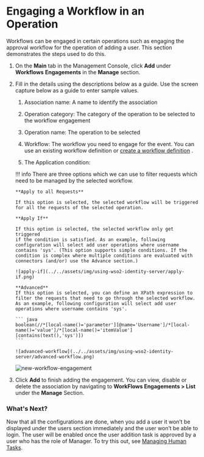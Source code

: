 # Engaging a Workflow in an Operation

Workflows can be engaged in certain operations such as engaging the
approval workflow for the operation of adding a user. This section
demonstrates the steps used to do this.

1.  On the **Main** tab in the Management Console, click **Add** under
    **Workflows** **Engagements** in the **Manage** section.
2.  Fill in the details using the descriptions below as a guide. Use the
    screen capture below as a guide to enter sample values.  

    1.  Association name: A name to identify the association

    2.  Operation category: The category of the operation to be selected
        to the workflow engagement

    3.  Operation name: The operation to be selected

    4.  Workflow: The workflow you need to engage for the event. You can
        use an existing workflow definition or [create a workflow
        definition](../../using-wso2-identity-server/adding-a-new-workflow-definition)
        .

    5.  The Application condition:

    !!! info 
        There are three options which we can use to filter requests which
        need to be managed by the selected workflow.

        **Apply to all Requests**

        If this option is selected, the selected workflow will be triggered
        for all the requests of the selected operation.

        **Apply If**

        If this option is selected, the selected workflow only get triggered
        if the condition is satisfied. As an example, following
        configuration will select add user operations where username
        contains 'sys'. (This option supports simple conditions. If the
        condition is complex where multiple conditions are evaluated with
        connectors (and/or) use the Advance section.)

        ![apply-if](../../assets/img/using-wso2-identity-server/apply-if.png) 

        **Advanced**  
        If this option is selected, you can define an XPath expression to
        filter the requests that need to go through the selected workflow.
        As an example, following configuration will select add user
        operations where username contains 'sys'.

        ``` java
        boolean(//*[local-name()='parameter'][@name='Username']/*[local-name()='value']/*[local-name()='itemValue'][contains(text(),'sys')])
        ```

        ![advanced-workflow](../../assets/img/using-wso2-identity-server/advanced-workflow.png) 

    ![new-workflow-engagement](../../assets/img/using-wso2-identity-server/new-workflow-engagement.png) 

3.  Click **Add** to finish adding the engagement. You can view, disable
    or delete the association by navigating to **WorkFlows
    Engagements \> List** under the **Manage** Section.  

### What's Next?

Now that all the configurations are done, when you add a user it won’t
be displayed under the users section immediately and the user won’t be
able to login. The user will be enabled once the user addition task is
approved by a user who has the role of Manager. To try this out, see
[Managing Human Tasks](../../using-wso2-identity-server/managing-human-tasks).
